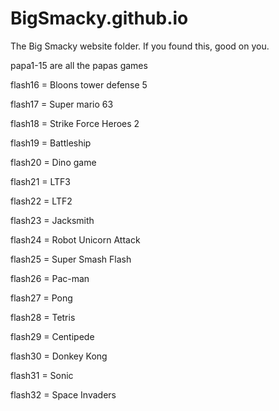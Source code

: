 # BigSmacky.github.io
The Big Smacky website folder. If you found this, good on you.

papa1-15 are all the papas games

flash16 = Bloons tower defense 5

flash17 = Super mario 63

flash18 = Strike Force Heroes 2

flash19 = Battleship

flash20 = Dino game

flash21 = LTF3

flash22 = LTF2

flash23 = Jacksmith

flash24 = Robot Unicorn Attack

flash25 = Super Smash Flash

flash26 = Pac-man

flash27 = Pong

flash28 = Tetris

flash29 = Centipede

flash30 = Donkey Kong

flash31 = Sonic

flash32 = Space Invaders
